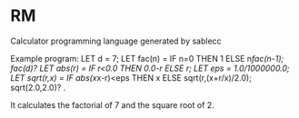 RM
==

Calculator programming language generated by sablecc

Example program:
   LET d         = 7;
   LET fac(n)    = IF n=0 THEN 1 ELSE n*fac(n-1);
   fac(d)?
   LET abs(r)    = IF r<0.0 THEN 0.0-r ELSE r;
   LET eps       = 1.0/1000000.0;
   LET sqrt(r,x) = IF abs(x*x-r)<eps THEN x ELSE sqrt(r,(x+r/x)/2.0);
   sqrt(2.0,2.0)?
   .

It calculates the factorial of 7 and the square root of 2.
